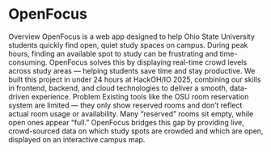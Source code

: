 # OpenFocus
Overview
OpenFocus is a web app designed to help Ohio State University students quickly find open, quiet study spaces on campus. During peak hours, finding an available spot to study can be frustrating and time-consuming. OpenFocus solves this by displaying real-time crowd levels across study areas — helping students save time and stay productive.
We built this project in under 24 hours at HackOH/IO 2025, combining our skills in frontend, backend, and cloud technologies to deliver a smooth, data-driven experience.
Problem
Existing tools like the OSU room reservation system are limited — they only show reserved rooms and don’t reflect actual room usage or availability. Many “reserved” rooms sit empty, while open ones appear “full.”
OpenFocus bridges this gap by providing live, crowd-sourced data on which study spots are crowded and which are open, displayed on an interactive campus map.

